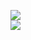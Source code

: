 [![](https://img.shields.io/badge/Made%20With-Github%20Spray-lightgrey.svg?style=for-the-badge&logo=github)](https://github.com/Annihil/github-spray#6570)  
[![](https://i.imgur.com/2DrTn0Z.gif)](https://github.com/Annihil/github-spray)